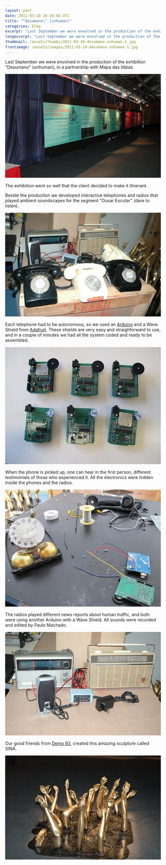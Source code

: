 ```yaml
---
layout: post
date: 2011-03-10 20:10:03 UTC
title: "“Desumano\" (unhuman)"
categories: blog
excerpt: "Last September we were envolved in the production of the exhibition “Desumano\" (unhuman), in a partnership with Mapa das Ideias."
longexcerpt: "Last September we were envolved in the production of the exhibition “Desumano\" (unhuman), in a partnership with Mapa das Ideias.The exhibition went so well that the client decided to make it itinerant."
thumbnail: /assets/thumbs/2011-03-10-desumano-unhuman-1.jpg
frontimage: /assets/images/2011-03-10-desumano-unhuman-1.jpg
---
```


Last September we were envolved in the production of the exhibition “Desumano" (unhuman), in a partnership with Mapa das Ideias.

<a href="/assets/images/2011-03-10-desumano-unhuman-1.jpg"><img class="postimage" src="/assets/images/2011-03-10-desumano-unhuman-1.jpg"/></a>

The exhibition went so well that the client decided to make it itinerant.

Beside the production we developed interactive telephones and radios that played ambient soundscapes for the segment “Ousar Escutar” (dare to listen).

<a href="/assets/images/2011-03-10-desumano-unhuman-2.jpg"><img class="postimage" src="/assets/images/2011-03-10-desumano-unhuman-2.jpg"/></a>

Each telephone had to be autonomous, so we used an <a href="http://arduino.cc">Arduino</a> and a Wave  Shield from <a href="http://adafruit.com">Adafruit</a>. These shields are very easy and straighforward to  use, and in a couple of minutes we had all the system coded and ready to  be assembled.

<a href="/assets/images/2011-03-10-desumano-unhuman-3.jpg"><img class="postimage" src="/assets/images/2011-03-10-desumano-unhuman-3.jpg"/></a>

When the phone is picked up, one can hear in the first person, different testimonials of those who experienced it. All the electronics were hidden inside the phones and the radios.

<a href="/assets/images/2011-03-10-desumano-unhuman-4.jpg"><img class="postimage" src="/assets/images/2011-03-10-desumano-unhuman-4.jpg"/></a>

The radios played different news reports about human traffic, and both were using another Arduino with a Wave Shield. All sounds were recorded and edited by Paulo Machado.

<a href="/assets/images/2011-03-10-desumano-unhuman-5.jpg"><img class="postimage" src="/assets/images/2011-03-10-desumano-unhuman-5.jpg"/></a>

Our good friends from <a href="http://demo93.com">Demo 93</a>, created this amazing sculpture called SINA.

<a href="/assets/images/2011-03-10-desumano-unhuman-6.jpg"><img class="postimage" src="/assets/images/2011-03-10-desumano-unhuman-6.jpg"/></a>